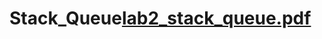 # Stack_Queue[lab2_stack_queue.pdf](https://github.com/JoelScarinius/Stack_Queue/files/9965273/lab2_stack_queue.pdf)
